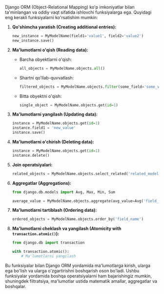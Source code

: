 Django ORM (Object-Relational Mapping) ko'p imkoniyatlar bilan ta'minlangan va oddiy vaqt sifatida ishlovchi funksiyalarga ega. Quyidagi eng kerakli funksiyalarni ko'rsatishim mumkin:

1. **Qo'shimcha yaratish (Creating additional entries):**
   ```python
   new_instance = MyModelName(field1='value1', field2='value2')
   new_instance.save()
   ```

2. **Ma'lumotlarni o'qish (Reading data):**
   - Barcha obyektlarni o'qish:
     ```python
     all_objects = MyModelName.objects.all()
     ```
   - Shartni qo'llab-quvvatlash:
     ```python
     filtered_objects = MyModelName.objects.filter(some_field='some_value')
     ```
   - Bitta obyektni o'qish:
     ```python
     single_object = MyModelName.objects.get(id=1)
     ```

3. **Ma'lumotlarni yangilash (Updating data):**
   ```python
   instance = MyModelName.objects.get(id=1)
   instance.field1 = 'new_value'
   instance.save()
   ```

4. **Ma'lumotlarni o'chirish (Deleting data):**
   ```python
   instance = MyModelName.objects.get(id=1)
   instance.delete()
   ```

5. **Join operatsiyalari:**
   ```python
   related_objects = MyModelName.objects.select_related('related_model')
   ```

6. **Aggregatlar (Aggregations):**
   ```python
   from django.db.models import Avg, Max, Min, Sum

   average_value = MyModelName.objects.aggregate(avg_value=Avg('field_name'))
   ```

7. **Ma'lumotlarni tartiblash (Ordering data):**
   ```python
   ordered_objects = MyModelName.objects.order_by('field_name')
   ```

8. **Ma'lumotlarni cheklash va yangilash (Atomicity with `transaction.atomic()`):**
   ```python
   from django.db import transaction

   with transaction.atomic():
       # Ma'lumotlarni yangilash
   ```

Bu funksiyalar bilan Django ORM yordamida ma'lumotlarga kirish, ularga ega bo'lish va ularga o'zgartirishni boshqarish oson bo'ladi. Ushbu funksiyalar yordamida boshqa operatsiyalarni ham bajarishingiz mumkin, shuningdek filtratsiya, ma'lumotlar ustida matematik amallar, aggregatlar va boshqalar.